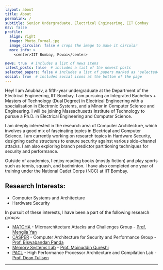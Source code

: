 ```yaml
---
layout: about
title: About
permalink: /
subtitle: Senior Undergraduate, Electrical Engineering, IIT Bombay
nav: false
profile:
  align: right
  image: Photo_Formal.jpg
  image_circular: false # crops the image to make it circular
  more_info: >
    <center>IIT Bombay, Powai</center>

news: true  # includes a list of news items
latest_posts: false  # includes a list of the newest posts
selected_papers: false # includes a list of papers marked as "selected={true}"
social: true  # includes social icons at the bottom of the page
---
```


Hey! I am Anubhav, a fifth-year undergraduate at the Department of the Electrical Engineering, IIT Bombay. I am pursuing an Integrated Bachelors + Masters of Technology (Dual Degree) in Electrical Engineering with a specialisation in Electronic Systems, and a Minor in Computer Science and Engineering. I will be joining Massachusetts Institute of Technology to pursue a Ph.D. in Electrical Engineering and Computer Science.

I am deeply interested in the research area of Computer Architecture, which involves a good mix of fascinating topics in Electrical and Computer Science. I am currently working on research topics in Hardware Security, designing cache structures to ensure security against various side-channel attacks. I am also exploring branch predictor partitioning techniques for security and performance.

Outside of academics, I enjoy reading books (mostly fiction) and play sports such as tennis, squash, and badminton. I have also completed one year of training under the National Cadet Corps (NCC) at IIT Bombay.

Research Interests:
------------------
* Computer Systems and Architecture
* Hardware Security

In pursuit of these interests, I have been a part of the following research groups:

* [MATCHA](https://people.csail.mit.edu/mengjia/) - Microarchitecture Attacks and Challenges Group - [Prof. Mengjia Yan](https://people.csail.mit.edu/mengjia/)
* [CASPER](https://casper-iitb.github.io/) - Computer Architecture for Security and Performance Group - [Prof. Biswabandan Panda](https://www.cse.iitb.ac.in/~biswa/)
* [Memory Systems Lab](https://memlab.ece.gatech.edu) - [Prof. Moinuddin Qureshi](https://moin.cc.gatech.edu)
* [PACL](https://cseweb.ucsd.edu/groups/pacl/) - High Performance Processor Architecture and Compilation Lab - [Prof. Dean Tullsen](https://cseweb.ucsd.edu//~tullsen/index.html)

---------------------
